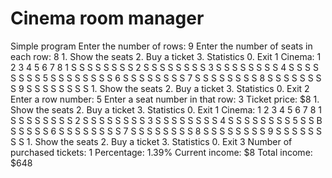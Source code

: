 # Cinema room manager
Simple program
    Enter the number of rows:
    9
    Enter the number of seats in each row:
    8
    1. Show the seats
    2. Buy a ticket
    3. Statistics
    0. Exit
    1
    Cinema:
      1 2 3 4 5 6 7 8
    1 S S S S S S S S
    2 S S S S S S S S
    3 S S S S S S S S
    4 S S S S S S S S
    5 S S S S S S S S
    6 S S S S S S S S
    7 S S S S S S S S
    8 S S S S S S S S
    9 S S S S S S S S
    1. Show the seats
    2. Buy a ticket
    3. Statistics
    0. Exit
    2
    Enter a row number:
    5
    Enter a seat number in that row:
    3
    Ticket price: $8
    1. Show the seats
    2. Buy a ticket
    3. Statistics
    0. Exit
    1
    Cinema:
      1 2 3 4 5 6 7 8
    1 S S S S S S S S
    2 S S S S S S S S
    3 S S S S S S S S
    4 S S S S S S S S
    5 S S B S S S S S
    6 S S S S S S S S
    7 S S S S S S S S
    8 S S S S S S S S
    9 S S S S S S S S
    1. Show the seats
    2. Buy a ticket
    3. Statistics
    0. Exit
    3
    Number of purchased tickets: 1
    Percentage: 1.39%
    Current income: $8
    Total income: $648
